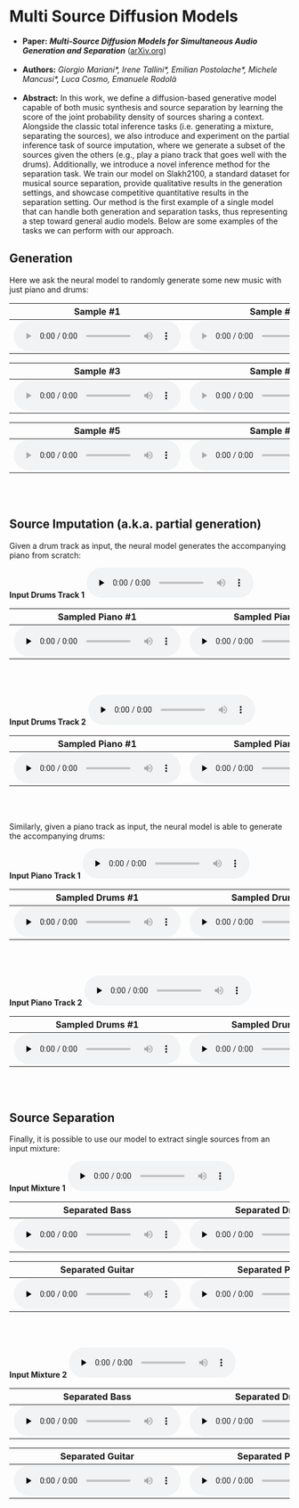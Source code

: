 # Multi Source Diffusion Models

 * **Paper:** ***Multi-Source Diffusion Models for Simultaneous Audio Generation and Separation*** \([arXiv.org](https://arxiv.org/abs/2302.02257)\)  <br/><br/>
 * **Authors:** *Giorgio Mariani\*, Irene Tallini\*, Emilian Postolache\*, Michele Mancusi\*, Luca Cosmo, Emanuele Rodolà*  <br/><br/>
 * **Abstract:** In this work, we define a diffusion-based generative model capable of both music synthesis and source separation by learning the score of the joint probability density of sources sharing a context. Alongside the classic total inference tasks (i.e. generating a mixture, separating the sources), we also introduce and experiment on the partial inference task of source imputation, where we generate a subset of the sources given the others (e.g., play a piano track that goes well with the drums). Additionally, we introduce a novel inference method for the separation task. We train our model on Slakh2100, a standard dataset for musical source separation, provide qualitative results in the generation settings, and showcase competitive quantitative results in the separation setting. Our method is the first example of a single model that can handle both generation and separation tasks, thus representing a step toward general audio models.
Below are some examples of the tasks we can perform with our approach.

## Generation
Here we ask the neural model to randomly generate some new music with just piano and drums:

| Sample #1    | Sample #2    |
| :----------: | :----------: |
|<audio controls><source src="media/generation/sample-1.mp3"></audio> | <audio controls><source src="media/generation/sample-2.mp3"></audio> |

| Sample #3    | Sample #4    |
| :----------: | :----------: |
| <audio controls><source src="media/generation/sample-4.mp3"></audio>| <audio controls><source src="media/generation/sample-5.mp3"></audio>|

| Sample #5    | Sample #6    |
| :----------: | :----------: |
| <audio controls><source src="media/generation/sample-3.mp3"></audio> |   <audio controls><source src="media/generation/sample-6.mp3"></audio>|


<br/><br/>

## Source Imputation (a.k.a. partial generation)
Given a drum track as input, the neural model generates the accompanying piano from scratch:

**Input Drums Track 1**
<audio controls preload="none"><source src="media/inpainting/original-2.mp3" type="audio/mpeg"> Your browser does not support the audio element.</audio>

| Sampled Piano #1 | Sampled Piano #2 |
| :----------: | :----------: |
|<audio controls preload="none"><source src="media/inpainting/sample-2-1.mp3" type="audio/mpeg"> Your browser does not support the audio element.</audio> |   <audio controls preload="none"><source src="media/inpainting/sample-2-3.mp3" type="audio/mpeg"> Your browser does not support the audio element.</audio>|

<br/><br/>

**Input Drums Track 2**
<audio controls preload="none"><source src="media/inpainting/original-1.mp3" type="audio/mpeg"> Your browser does not support the audio element.</audio>

| Sampled Piano  #1 | Sampled Piano  #2 |
| :----------: | :----------: |
|<audio controls preload="none"><source src="media/inpainting/sample-1-1.mp3" type="audio/mpeg"> Your browser does not support the audio element.</audio> |    <audio controls preload="none"><source src="media/inpainting/sample-1-2.mp3" type="audio/mpeg"> Your browser does not support the audio element.</audio> |

<br/><br/>

Similarly, given a piano track as input, the neural model is able to generate the accompanying drums:

**Input Piano Track 1**
<audio controls preload="none"><source src="media/inpainting/original-3.mp3" type="audio/mpeg"> Your browser does not support the audio element.</audio>

| Sampled Drums  #1 | Sampled Drums #2 |
| :----------: | :----------: |
| <audio controls preload="none"><source src="media/inpainting/sample-3-2.mp3" type="audio/mpeg"> Your browser does not support the audio element.</audio> |    <audio controls preload="none"><source src="media/inpainting/sample-3-3.mp3" type="audio/mpeg"> Your browser does not support the audio element.</audio>|

<br/><br/>

**Input Piano Track 2**
<audio controls preload="none"><source src="media/inpainting/original-4.mp3" type="audio/mpeg"> Your browser does not support the audio element.</audio>

| Sampled Drums #1 | Sampled Drums #2 |
| :----------: | :----------: |
|    <audio controls preload="none"><source src="media/inpainting/sample-4-3.mp3" type="audio/mpeg"> Your browser does not support the audio element.</audio> |    <audio controls preload="none"><source src="media/inpainting/sample-4-2.mp3" type="audio/mpeg"> Your browser does not support the audio element.</audio>|

<br/><br/>

## Source Separation
Finally, it is possible to use our model to extract single sources from an input mixture:

**Input Mixture 1**
<audio controls preload="none"><source src="media/separation/1/mix.mp3" type="audio/mpeg"> Your browser does not support the audio element.</audio>

| Separated Bass | Separated Drums |
| :----------: | :----------: |
|<audio controls preload="none"><source src="media/separation/1/sep-bass.mp3" type="audio/mpeg"> Your browser does not support the audio element.</audio> |    <audio controls preload="none"><source src="media/separation/1/sep-drums.mp3" type="audio/mpeg"> Your browser does not support the audio element.</audio> |

|Separated Guitar| Separated Piano|
| :----------: | :----------: |
|<audio controls preload="none"><source src="media/separation/1/sep-guitar.mp3" type="audio/mpeg"> Your browser does not support the audio element.</audio> |    <audio controls preload="none"><source src="media/separation/1/sep-piano.mp3" type="audio/mpeg"> Your browser does not support the audio element.</audio>|

<br/><br/>

**Input Mixture 2**
<audio controls preload="none"><source src="media/separation/2/mix.mp3" type="audio/mpeg"> Your browser does not support the audio element.</audio>

| Separated Bass | Separated Drums |
| :----------: | :----------: |
|<audio controls preload="none"><source src="media/separation/2/sep-bass.mp3" type="audio/mpeg"> Your browser does not support the audio element.</audio> |    <audio controls preload="none"><source src="media/separation/2/sep-drums.mp3" type="audio/mpeg"> Your browser does not support the audio element.</audio> |

|Separated Guitar| Separated Piano|
| :----------: | :----------: |
|<audio controls preload="none"><source src="media/separation/2/sep-guitar.mp3" type="audio/mpeg"> Your browser does not support the audio element.</audio> |    <audio controls preload="none"><source src="media/separation/2/sep-piano.mp3" type="audio/mpeg"> Your browser does not support the audio element.</audio>|
